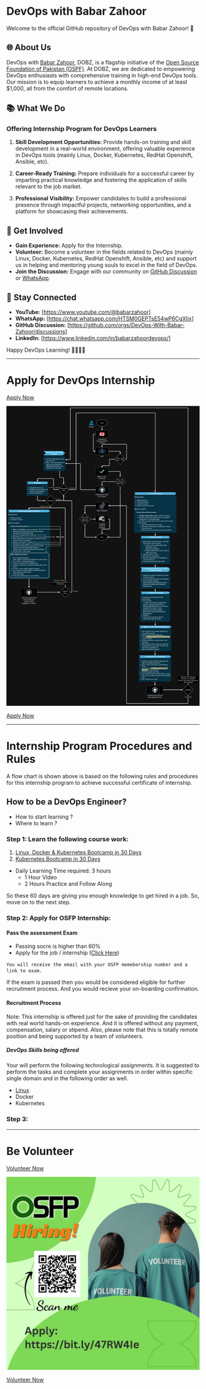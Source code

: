 # DevOps with Babar Zahoor

Welcome to the official GitHub repository of DevOps with Babar Zahoor! 🚀

## 🌐 About Us

DevOps with [Babar Zahoor](https://babarzahoor.com/), DOBZ, is a flagship initiative of the [Open Source Foundation of Pakistan (OSPF)](https://osfp.org.pk/). At DOBZ, we are dedicated to empowering DevOps enthusiasts with comprehensive training in high-end DevOps tools. Our mission is to equip learners to achieve a monthly income of at least $1,000, all from the comfort of remote locations.

## 📚 What We Do

### Offering Internship Program for DevOps Learners

1. **Skill Development Opportunities:**
  Provide hands-on training and skill development in a real-world environment, offering valuable experience in DevOps tools (mainly Linux, Docker, Kubernetes, RedHat Openshift, Ansible, etc).

2. **Career-Ready Training:**
  Prepare individuals for a successful career by imparting practical knowledge and fostering the application of skills relevant to the job market.

3. **Professional Visibility:**
   Empower candidates to build a professional presence through impactful projects, networking opportunities, and a platform for showcasing their achievements.

## 🚀 Get Involved

- **Gain Experience:** Apply for the Internship.
- **Volunteer:** Become a volunteer in the fields related to DevOps (mainly Linux, Docker, Kubernetes, RedHat Openshift, Ansible, etc) and support us in helping and mentoring young souls to excel in the field of DevOps.
- **Join the Discussion:** Engage with our community on [GitHub Discussion](https://github.com/orgs/DevOps-With-Babar-Zahoor/discussions) or [WhatsApp](https://chat.whatsapp.com/HTSM0GEPTsE54wP6CgXIjx).

## 📢 Stay Connected

- **YouTube:** [https://www.youtube.com/@babarzahoor]
- **WhatsApp:** [https://chat.whatsapp.com/HTSM0GEPTsE54wP6CgXIjx]
- **GitHub Discussion:** [https://github.com/orgs/DevOps-With-Babar-Zahoor/discussions]
- **LinkedIn:** [https://www.linkedin.com/in/babarzahoordevops/]

Happy DevOps Learning! 👩‍💻👨‍💻

---

# Apply for DevOps Internship

[Apply Now](https://forms.gle/uLGHfcvXZWG9LARK9)

![flow chart](https://raw.githubusercontent.com/DevOps-With-Babar-Zahoor/.github/main/profile/images/complete-learning-flow.drawio-5.png)

[Apply Now](https://forms.gle/uLGHfcvXZWG9LARK9)

---
# Internship Program Procedures and Rules
A flow chart is shown above is based on the following rules and procedures for this internship program to achieve successful certificate of internship. 

## How to be a DevOps Engineer?
- How to start learning ?
- Where to learn ?

### Step 1: Learn the following course work:

  1. [Linux, Docker & Kubernetes Bootcamp in 30 Days](https://www.youtube.com/watch?v=ctgMKhv6j7E&list=PLBiQy5tO4R2N-W-1lvnNMVAJXqqSxujXQ)
  2. [Kubernetes Bootcamp in 30 Days](https://www.youtube.com/watch?v=4Vt3RPQxD64&list=PLBiQy5tO4R2OA3_eQ4wPXchN0XtODcP8z&pp=iAQB)



  - Daily Learning Time required: 3 hours
    - 1 Hour Video
    - 2 Hours Practice and Follow Along 

So these 60 days are giving you enough knowledge to get hired in a job. So, move on to the next step.


### Step 2: Apply for OSFP Internship:

#### Pass the assessment Exam
- Passing socre is higher than 60%
- Apply for the job / internship ([Click Here](https://forms.gle/uLGHfcvXZWG9LARK9))

```console
You will receive the email with your OSFP memebership number and a link to exam.
```
If the exam is passed then you would be considered eligible for further recruitment process. And you would recieve your on-boarding confirmation.

#### Recruitment Process

Note: This internship is offered just for the sake of providing the candidates with real world hands-on experience. And it is offered without any payment, compensation, salary or stipend. Also, please note that this is totally remote position and being supported by a team of volunteers.

##### **DevOps Skills being offered**

Your will perform the following technological assignments. It is suggested to perform the tasks and complete your assignments in order within specific single domain and in the following order as well.
- [Linux](https://github.com/DevOps-With-Babar-Zahoor/Linux)
- Docker
- Kubernetes

### Step 3: 





---

# Be Volunteer

[Volunteer Now](https://bit.ly/47RW4Ie)

[![Volunteer Now](https://raw.githubusercontent.com/DevOps-With-Babar-Zahoor/.github/main/profile/images/volunteer-hiring.jpg)](https://bit.ly/47RW4Ie)

[Volunteer Now](https://bit.ly/47RW4Ie)

